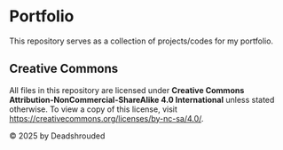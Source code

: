 # Portfolio
This repository serves as a collection of projects/codes for my portfolio.

## Creative Commons
All files in this repository are licensed under __Creative Commons Attribution-NonCommercial-ShareAlike 4.0 International__ unless stated otherwise. To view a copy of this license, visit https://creativecommons.org/licenses/by-nc-sa/4.0/.

© 2025 by Deadshrouded 
